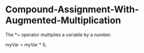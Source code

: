 # Compound-Assignment-With-Augmented-Multiplication

The *= operator multiplies a variable by a number.

myVar = myVar * 5;
